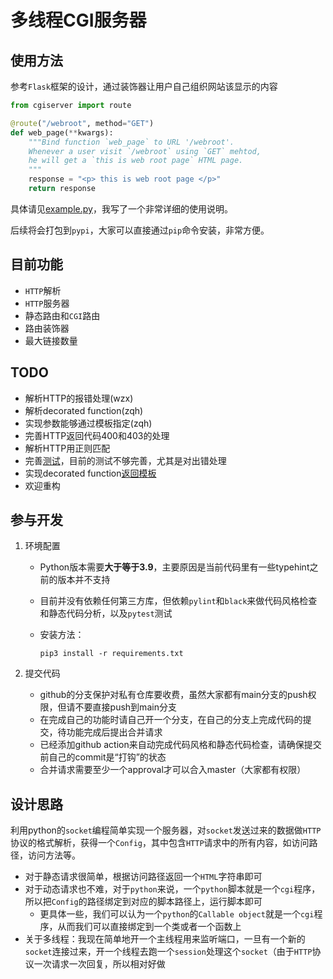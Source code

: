 # 多线程CGI服务器

## 使用方法

参考`Flask`框架的设计，通过装饰器让用户自己组织网站该显示的内容

```python
from cgiserver import route

@route("/webroot", method="GET")
def web_page(**kwargs):
    """Bind function `web_page` to URL '/webroot'.
    Whenever a user visit `/webroot` using `GET` mehtod,
    he will get a `this is web root page` HTML page.
    """
    response = "<p> this is web root page </p>"
    return response

```

具体请见[example.py](./example.py)，我写了一个非常详细的使用说明。

后续将会打包到`pypi`，大家可以直接通过`pip`命令安装，非常方便。

## 目前功能

* `HTTP`解析
* `HTTP`服务器
* 静态路由和`CGI`路由
* 路由装饰器
* 最大链接数量

## TODO

* 解析HTTP的报错处理(wzx)
* 解析decorated function(zqh)
* 实现参数能够通过模板指定(zqh)
* 完善HTTP返回代码400和403的处理
* 解析HTTP用正则匹配
* 完善[测试](./tests/)，目前的测试不够完善，尤其是对出错处理
* 实现decorated function[返回模板](http://bottlepy.org/docs/dev/tutorial.html#templates)
* 欢迎重构

## 参与开发

1. 环境配置
   - Python版本需要**大于等于3.9**，主要原因是当前代码里有一些typehint之前的版本并不支持
   
   - 目前并没有依赖任何第三方库，但依赖`pylint`和`black`来做代码风格检查和静态代码分析，以及`pytest`测试
   
   - 安装方法：
     
      ``` shell
     pip3 install -r requirements.txt
     ```
     
     
   
2. 提交代码
   - github的分支保护对私有仓库要收费，虽然大家都有main分支的push权限，但请不要直接push到main分支
   - 在完成自己的功能时请自己开一个分支，在自己的分支上完成代码的提交，待功能完成后提出合并请求
   - 已经添加github action来自动完成代码风格和静态代码检查，请确保提交前自己的commit是“打钩”的状态
   - 合并请求需要至少一个approval才可以合入master（大家都有权限）


## 设计思路

利用python的`socket`编程简单实现一个服务器，对`socket`发送过来的数据做`HTTP`协议的格式解析，获得一个`Config`，其中包含`HTTP`请求中的所有内容，如访问路径，访问方法等。

* 对于静态请求很简单，根据访问路径返回一个`HTML`字符串即可
* 对于动态请求也不难，对于`python`来说，一个`python`脚本就是一个`cgi`程序，所以把`Config`的路径绑定到对应的脚本路径上，运行脚本即可
  * 更具体一些，我们可以认为一个`python`的`Callable object`就是一个`cgi`程序，从而我们可以直接绑定到一个类或者一个函数上
* 关于多线程：我现在简单地开一个主线程用来监听端口，一旦有一个新的`socket`连接过来，开一个线程去跑一个`session`处理这个`socket`（由于`HTTP`协议一次请求一次回复，所以相对好做
